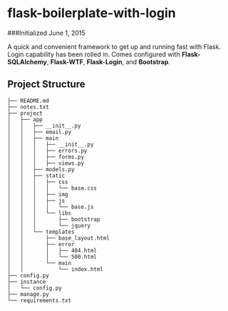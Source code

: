 # flask-boilerplate-with-login
###Initialized June 1, 2015

A quick and convenient framework to get up and running fast with Flask. Login capability has been rolled in. Comes configured with **Flask-SQLAlchemy**, **Flask-WTF**, **Flask-Login**, and **Bootstrap**.


Project Structure
-----------------

  ```
  ├── README.md
  ├── notes.txt
  ├── project
  │   ├── app
  │   │   ├── __init__.py
  │   │   ├── email.py
  │   │   ├── main
  │   │   │   ├── __init__.py
  │   │   │   ├── errors.py
  │   │   │   ├── forms.py
  │   │   │   ├── views.py
  │   │   ├── models.py
  │   │   ├── static
  │   │   │   ├── css
  │   │   │   │   └── base.css
  │   │   │   ├── img
  │   │   │   ├── js
  │   │   │   │   └── base.js
  │   │   │   └── libs
  │   │   │       ├── bootstrap
  │   │   │       └── jquery
  │   │   └── templates
  │   │       ├── base_layout.html
  │   │       ├── error
  │   │       │   ├── 404.html
  │   │       │   └── 500.html
  │   │       └── main
  │   │           └── index.html
  ├── config.py
  ├── instance
  │   └── config.py
  ├── manage.py
  └── requirements.txt
  ```
